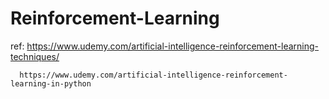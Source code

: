 # Reinforcement-Learning

ref:  https://www.udemy.com/artificial-intelligence-reinforcement-learning-techniques/

      https://www.udemy.com/artificial-intelligence-reinforcement-learning-in-python
    
